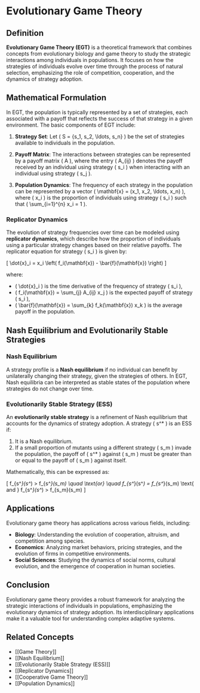 
# Evolutionary Game Theory

## Definition
**Evolutionary Game Theory (EGT)** is a theoretical framework that combines concepts from evolutionary biology and game theory to study the strategic interactions among individuals in populations. It focuses on how the strategies of individuals evolve over time through the process of natural selection, emphasizing the role of competition, cooperation, and the dynamics of strategy adoption.

## Mathematical Formulation
In EGT, the population is typically represented by a set of strategies, each associated with a payoff that reflects the success of that strategy in a given environment. The basic components of EGT include:

1. **Strategy Set**: Let \( S = \{s_1, s_2, \ldots, s_n\} \) be the set of strategies available to individuals in the population.

2. **Payoff Matrix**: The interactions between strategies can be represented by a payoff matrix \( A \), where the entry \( A_{ij} \) denotes the payoff received by an individual using strategy \( s_i \) when interacting with an individual using strategy \( s_j \).

3. **Population Dynamics**: The frequency of each strategy in the population can be represented by a vector \( \mathbf{x} = (x_1, x_2, \ldots, x_n) \), where \( x_i \) is the proportion of individuals using strategy \( s_i \) such that \( \sum_{i=1}^{n} x_i = 1 \).

### Replicator Dynamics
The evolution of strategy frequencies over time can be modeled using **replicator dynamics**, which describe how the proportion of individuals using a particular strategy changes based on their relative payoffs. The replicator equation for strategy \( s_i \) is given by:

\[
\dot{x}_i = x_i \left( f_i(\mathbf{x}) - \bar{f}(\mathbf{x}) \right)
\]

where:
- \( \dot{x}_i \) is the time derivative of the frequency of strategy \( s_i \),
- \( f_i(\mathbf{x}) = \sum_{j} A_{ij} x_j \) is the expected payoff of strategy \( s_i \),
- \( \bar{f}(\mathbf{x}) = \sum_{k} f_k(\mathbf{x}) x_k \) is the average payoff in the population.

## Nash Equilibrium and Evolutionarily Stable Strategies
### Nash Equilibrium
A strategy profile is a **Nash equilibrium** if no individual can benefit by unilaterally changing their strategy, given the strategies of others. In EGT, Nash equilibria can be interpreted as stable states of the population where strategies do not change over time.

### Evolutionarily Stable Strategy (ESS)
An **evolutionarily stable strategy** is a refinement of Nash equilibrium that accounts for the dynamics of strategy adoption. A strategy \( s^* \) is an ESS if:
1. It is a Nash equilibrium.
2. If a small proportion of mutants using a different strategy \( s_m \) invade the population, the payoff of \( s^* \) against \( s_m \) must be greater than or equal to the payoff of \( s_m \) against itself.

Mathematically, this can be expressed as:

\[
f_{s^*}(s^*) > f_{s^*}(s_m) \quad \text{or} \quad f_{s^*}(s^*) = f_{s^*}(s_m) \text{ and } f_{s^*}(s^*) > f_{s_m}(s_m)
\]

## Applications
Evolutionary game theory has applications across various fields, including:
- **Biology**: Understanding the evolution of cooperation, altruism, and competition among species.
- **Economics**: Analyzing market behaviors, pricing strategies, and the evolution of firms in competitive environments.
- **Social Sciences**: Studying the dynamics of social norms, cultural evolution, and the emergence of cooperation in human societies.

## Conclusion
Evolutionary game theory provides a robust framework for analyzing the strategic interactions of individuals in populations, emphasizing the evolutionary dynamics of strategy adoption. Its interdisciplinary applications make it a valuable tool for understanding complex adaptive systems.

## Related Concepts
- [[Game Theory]]
- [[Nash Equilibrium]]
- [[Evolutionarily Stable Strategy (ESS)]]
- [[Replicator Dynamics]]
- [[Cooperative Game Theory]]
- [[Population Dynamics]]
